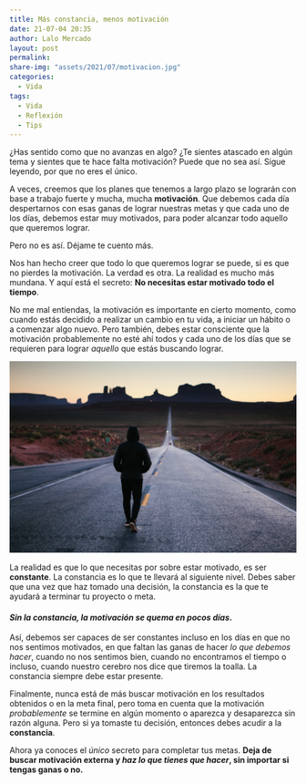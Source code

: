 ```yaml
---
title: Más constancia, menos motivación
date: 21-07-04 20:35
author: Lalo Mercado
layout: post
permalink: 
share-img: "assets/2021/07/motivacion.jpg"
categories:
  - Vida
tags:
  - Vida
  - Reflexión
  - Tips
---
```


¿Has sentido como que no avanzas en algo? ¿Te sientes atascado en algún tema y sientes que te hace falta motivación? Puede que no sea así. Sigue leyendo, por que no eres el único.

A veces, creemos que los planes que tenemos a largo plazo se lograrán con base a trabajo fuerte y mucha, mucha **motivación**. Que debemos cada día despertarnos con esas ganas de lograr nuestras metas y que cada uno de los días, debemos estar muy motivados, para poder alcanzar todo aquello que queremos lograr.

Pero no es así. Déjame te cuento más.

Nos han hecho creer que todo lo que queremos lograr se puede, si es que no pierdes la motivación. La verdad es otra. La realidad es mucho más mundana. Y aquí está el secreto: **No necesitas estar motivado todo el tiempo**.

No me mal entiendas, la motivación es importante en cierto momento, como cuando estás decidido a realizar un cambio en tu vida, a iniciar un hábito o a comenzar algo nuevo. Pero también, debes estar consciente que la motivación probablemente no esté ahí todos y cada uno de los días que se requieren para lograr _aquello_ que estás buscando lograr.

![motivacion](/assets/2021/07/motivacion.jpg)

La realidad es que lo que necesitas por sobre estar motivado, es ser **constante**. La constancia es lo que te llevará al siguiente nivel. Debes saber que una vez que haz tomado una decisión, la constancia es la que te ayudará a terminar tu proyecto o meta.

#### _Sin la constancia, la motivación se quema en pocos días_.

Así, debemos ser capaces de ser constantes incluso en los días en que no nos sentimos motivados, en que faltan las ganas de hacer _lo que debemos hacer_, cuando no nos sentimos bien, cuando no encontramos el tiempo o incluso, cuando nuestro cerebro nos dice que tiremos la toalla. La constancia siempre debe estar presente.

Finalmente, nunca está de más buscar motivación en los resultados obtenidos o en la meta final, pero toma en cuenta que la motivación _probablemente_ se termine en algún momento o aparezca y desaparezca sin razón alguna. Pero si ya tomaste tu decisión, entonces debes acudir a la **constancia**. 

Ahora ya conoces el _único_ secreto para completar tus metas. **Deja de buscar motivación externa y _haz lo que tienes que hacer_, sin importar si tengas ganas o no.**


